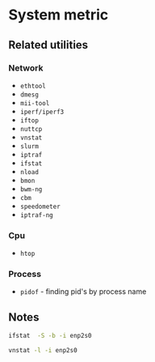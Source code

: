 # System metric

## Related utilities

### Network
- `ethtool`
- `dmesg`
- `mii-tool`
- `iperf/iperf3`
- `iftop`
- `nuttcp`
- `vnstat`
- `slurm`
- `iptraf`
- `ifstat`
- `nload`
- `bmon`
- `bwm-ng`
- `cbm`
- `speedometer`
- `iptraf-ng`
### Cpu
- `htop`

### Process
- `pidof` - finding pid's by process name

## Notes

```bash
ifstat  -S -b -i enp2s0

vnstat -l -i enp2s0
```
